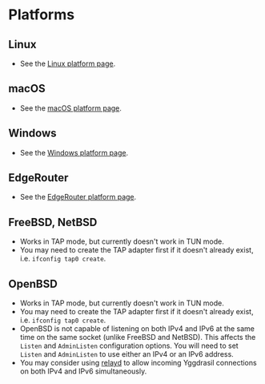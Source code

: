 # Platforms

## Linux

- See the [Linux platform page](platform-linux.md).

## macOS

- See the [macOS platform page](platform-macos.md).

## Windows

- See the [Windows platform page](platform-windows.md).

## EdgeRouter

- See the [EdgeRouter platform page](platform-edgerouter.md).

## FreeBSD, NetBSD

- Works in TAP mode, but currently doesn't work in TUN mode.
- You may need to create the TAP adapter first if it doesn't already exist, i.e. `ifconfig tap0 create`.

## OpenBSD

- Works in TAP mode, but currently doesn't work in TUN mode.
- You may need to create the TAP adapter first if it doesn't already exist, i.e. `ifconfig tap0 create`.
- OpenBSD is not capable of listening on both IPv4 and IPv6 at the same time on the same socket (unlike FreeBSD and NetBSD). This affects the `Listen` and `AdminListen` configuration options. You will need to set `Listen` and `AdminListen` to use either an IPv4 or an IPv6 address.
- You may consider using [relayd](https://man.openbsd.org/relayd.8) to allow incoming Yggdrasil connections on both IPv4 and IPv6 simultaneously.

